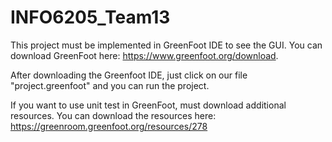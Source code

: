 # INFO6205_Team13
This project must be implemented in GreenFoot IDE to see the GUI.
You can download GreenFoot here: https://www.greenfoot.org/download.

After downloading the Greenfoot IDE, just click on our file "project.greenfoot" and you can run the project.

If you want to use unit test in GreenFoot, must download additional resources.
You can download the resources here: https://greenroom.greenfoot.org/resources/278
